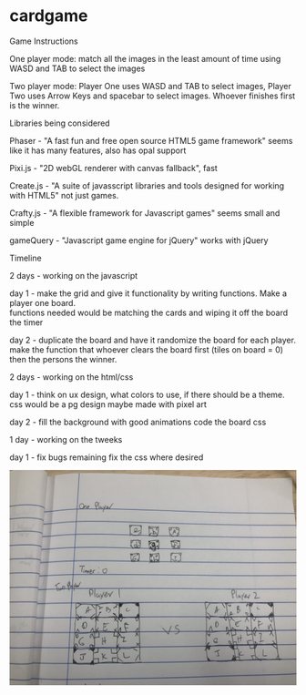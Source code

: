 # cardgame



Game Instructions

One player mode: match all the images in the least amount of time using WASD and TAB to select the images

Two player mode: Player One uses WASD and TAB to select images, Player Two uses Arrow Keys and spacebar to select images. Whoever finishes first is the winner.






Libraries being considered

Phaser - "A fast fun and free open source HTML5 game framework" seems like it has many features, also has opal support

Pixi.js - "2D webGL renderer with canvas fallback", fast

Create.js - "A suite of javasscript libraries and tools designed for working with HTML5" not just games. 

Crafty.js - "A flexible framework for Javascript games" seems small and simple

gameQuery - "Javascript game engine for jQuery" works with jQuery 




Timeline

2 days - working on the javascript

day 1 - make the grid and give it functionality by writing functions. Make a player one board.  
functions needed would be matching the cards and wiping it off the board
the timer

day 2 - duplicate the board and have it randomize the board for each player. 
make the function that whoever clears the board first (tiles on board = 0) then the persons the winner. 

2 days - working on the html/css

day 1 - think on ux design, what colors to use, if there should be a theme. 
css would be a pg design maybe made with pixel art


day 2 - fill the background with good animations
code the board css

1 day  - working on the tweeks 

day 1 - fix bugs remaining
fix the css where desired 


![alt text](https://github.com/Jiaxi-Wu-Dev/cardgame/blob/master/assets/wireframe.jpg "Logo Title Text 1")